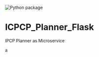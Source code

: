 ![Python package](https://github.com/QCDIS/ICPCP_Planner_Flask/workflows/Python%20package/badge.svg)
# ICPCP_Planner_Flask
 IPCP Planner as Microservice
 
 a
